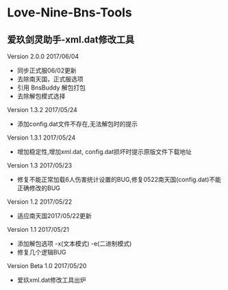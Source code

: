 # Love-Nine-Bns-Tools
爱玖剑灵助手-xml.dat修改工具
---
Version 2.0.0 2017/06/04
+ 同步正式服06/02更新
+ 去除南天国，正式服选项
+ 引用 BnsBuddy 解包打包
+ 去除解包模式选择

Version 1.3.2 2017/05/24
+ 添加config.dat文件不存在,无法解包时的提示

Version 1.3.1 2017/05/24
+ 增加稳定性,增加xml.dat, config.dat损坏时提示原版文件下载地址

Version 1.3 2017/05/23
+ 修复不能正常加载6人伤害统计设置的BUG,修复0522南天国(config.dat)不能正确修改的BUG

Version 1.2 2017/05/22
+ 适应南天国2017/05/22更新

Version 1.1 2017/05/21
+ 添加解包选项 -x(文本模式) -e(二进制模式)
+ 修复几个逻辑BUG

Version Beta 1.0 2017/05/20
+ 爱玖xml.dat修改工具出炉